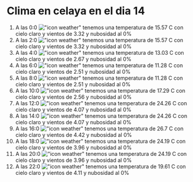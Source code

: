 # Clima en celaya en el dia 14

1. A las 0:0 !["icon weather"](http://openweathermap.org/img/w/01n.png) tenemos una temperatura de 15.57 C con cielo claro y  vientos de 3.32 y nubosidad al 0%
1. A las 2:0 !["icon weather"](http://openweathermap.org/img/w/01n.png) tenemos una temperatura de 15.57 C con cielo claro y  vientos de 3.32 y nubosidad al 0%
1. A las 4:0 !["icon weather"](http://openweathermap.org/img/w/01n.png) tenemos una temperatura de 13.03 C con cielo claro y  vientos de 2.67 y nubosidad al 0%
1. A las 6:0 !["icon weather"](http://openweathermap.org/img/w/01n.png) tenemos una temperatura de 11.28 C con cielo claro y  vientos de 2.51 y nubosidad al 0%
1. A las 8:0 !["icon weather"](http://openweathermap.org/img/w/01d.png) tenemos una temperatura de 11.28 C con cielo claro y  vientos de 2.51 y nubosidad al 0%
1. A las 10:0 !["icon weather"](http://openweathermap.org/img/w/01d.png) tenemos una temperatura de 17.29 C con cielo claro y  vientos de 2.56 y nubosidad al 0%
1. A las 12:0 !["icon weather"](http://openweathermap.org/img/w/01d.png) tenemos una temperatura de 24.26 C con cielo claro y  vientos de 4.07 y nubosidad al 0%
1. A las 14:0 !["icon weather"](http://openweathermap.org/img/w/01d.png) tenemos una temperatura de 24.26 C con cielo claro y  vientos de 4.07 y nubosidad al 0%
1. A las 16:0 !["icon weather"](http://openweathermap.org/img/w/01d.png) tenemos una temperatura de 26.7 C con cielo claro y  vientos de 4.42 y nubosidad al 0%
1. A las 18:0 !["icon weather"](http://openweathermap.org/img/w/01d.png) tenemos una temperatura de 24.19 C con cielo claro y  vientos de 3.96 y nubosidad al 0%
1. A las 20:0 !["icon weather"](http://openweathermap.org/img/w/01n.png) tenemos una temperatura de 24.19 C con cielo claro y  vientos de 3.96 y nubosidad al 0%
1. A las 22:0 !["icon weather"](http://openweathermap.org/img/w/01n.png) tenemos una temperatura de 19.61 C con cielo claro y  vientos de 4.11 y nubosidad al 0%
